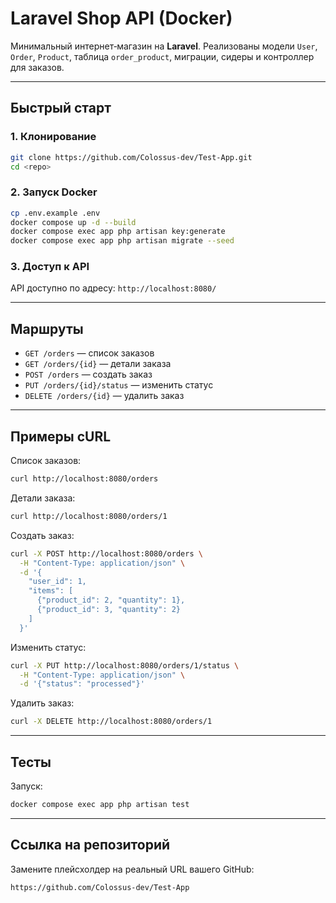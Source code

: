 # Laravel Shop API (Docker)

Минимальный интернет‑магазин на **Laravel**. Реализованы модели `User`, `Order`, `Product`, таблица `order_product`, миграции, сидеры и контроллер для заказов.

---

## Быстрый старт

### 1. Клонирование

```bash
git clone https://github.com/Colossus-dev/Test-App.git
cd <repo>
```

### 2. Запуск Docker

```bash
cp .env.example .env
docker compose up -d --build
docker compose exec app php artisan key:generate
docker compose exec app php artisan migrate --seed
```

### 3. Доступ к API

API доступно по адресу:
`http://localhost:8080/`

---

## Маршруты

* `GET /orders` — список заказов
* `GET /orders/{id}` — детали заказа
* `POST /orders` — создать заказ
* `PUT /orders/{id}/status` — изменить статус
* `DELETE /orders/{id}` — удалить заказ

---

## Примеры cURL

Список заказов:

```bash
curl http://localhost:8080/orders
```

Детали заказа:

```bash
curl http://localhost:8080/orders/1
```

Создать заказ:

```bash
curl -X POST http://localhost:8080/orders \
  -H "Content-Type: application/json" \
  -d '{
    "user_id": 1,
    "items": [
      {"product_id": 2, "quantity": 1},
      {"product_id": 3, "quantity": 2}
    ]
  }'
```

Изменить статус:

```bash
curl -X PUT http://localhost:8080/orders/1/status \
  -H "Content-Type: application/json" \
  -d '{"status": "processed"}'
```

Удалить заказ:

```bash
curl -X DELETE http://localhost:8080/orders/1
```

---

## Тесты

Запуск:

```bash
docker compose exec app php artisan test
```

---

## Ссылка на репозиторий

Замените плейсхолдер на реальный URL вашего GitHub:

```
https://github.com/Colossus-dev/Test-App
```
